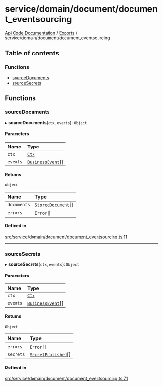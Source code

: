 # service/domain/document/document\_eventsourcing
[Api Code Documentation](../README.md) / [Exports](../modules.md) / service/domain/document/document\_eventsourcing

## Table of contents

### Functions

- [sourceDocuments](service_domain_document_document_eventsourcing.md#sourcedocuments)
- [sourceSecrets](service_domain_document_document_eventsourcing.md#sourcesecrets)

## Functions

### sourceDocuments

▸ **sourceDocuments**(`ctx`, `events`): `Object`

#### Parameters

| Name | Type |
| :------ | :------ |
| `ctx` | [`Ctx`](../interfaces/lib_ctx.Ctx.md) |
| `events` | [`BusinessEvent`](service_domain_business_event.md#businessevent)[] |

#### Returns

`Object`

| Name | Type |
| :------ | :------ |
| `documents` | [`StoredDocument`](../interfaces/service_domain_document_document.StoredDocument.md)[] |
| `errors` | `Error`[] |

#### Defined in

[src/service/domain/document/document_eventsourcing.ts:11](https://github.com/openkfw/TruBudget/blob/92640998/api/src/service/domain/document/document_eventsourcing.ts#L11)

___

### sourceSecrets

▸ **sourceSecrets**(`ctx`, `events`): `Object`

#### Parameters

| Name | Type |
| :------ | :------ |
| `ctx` | [`Ctx`](../interfaces/lib_ctx.Ctx.md) |
| `events` | [`BusinessEvent`](service_domain_business_event.md#businessevent)[] |

#### Returns

`Object`

| Name | Type |
| :------ | :------ |
| `errors` | `Error`[] |
| `secrets` | [`SecretPublished`](../interfaces/service_domain_document_document_shared.SecretPublished.md)[] |

#### Defined in

[src/service/domain/document/document_eventsourcing.ts:71](https://github.com/openkfw/TruBudget/blob/92640998/api/src/service/domain/document/document_eventsourcing.ts#L71)
